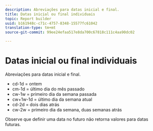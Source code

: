 ```yaml
---
description: Abreviações para datas inicial e final.
title: Datas inicial ou final individuais
topic: Report builder
uuid: b161948c-c71c-4757-8348-15577fc61042
translation-type: tm+mt
source-git-commit: 99ee24efaa517e8da700c67818c111c4aa90dc02

---
```



# Datas inicial ou final individuais

Abreviações para datas inicial e final.

* cd-1d = ontem
* cm-1d = último dia do mês passado
* cw-1w = primeiro dia da semana passada
* cw+1w-1d = último dia da semana atual
* cd-2d = dois dias atrás
* cw-2w = primeiro dia da semana, duas semanas atrás

Observe que definir uma data no futuro não retorna valores para datas futuras.

